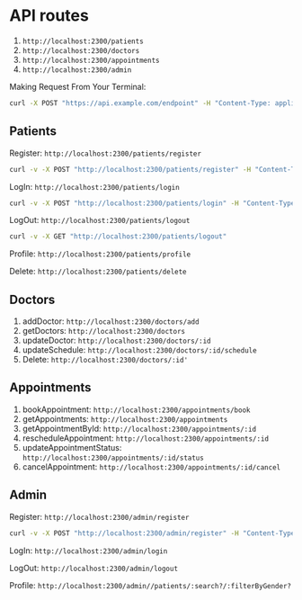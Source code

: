 # API routes

1. `http://localhost:2300/patients`
2. `http://localhost:2300/doctors`
3. `http://localhost:2300/appointments`
4. `http://localhost:2300/admin`

Making Request From Your Terminal:

```bash
curl -X POST "https://api.example.com/endpoint" -H "Content-Type: application/json" -d '{"key1":"value1", "key2":"value2"}'

```

## Patients

Register: `http://localhost:2300/patients/register`

```bash
curl -v -X POST "http://localhost:2300/patients/register" -H "Content-Type: application/json" -d '{"first_name":"John", "last_name":"Smith", "email":"johnsmith123@example.com", "password":"12345678", "phone":"+123456789", "date_of_birth":"1986-07-25", "gender":"male", "address":"Earth"}'
```

LogIn: `http://localhost:2300/patients/login`

```bash
curl -v -X POST "http://localhost:2300/patients/login" -H "Content-Type: application/json" -d '{"email":"johnsmith@example.com", "password":"12345"}'
```

LogOut: `http://localhost:2300/patients/logout`

```bash
curl -v -X GET "http://localhost:2300/patients/logout"
```

Profile: `http://localhost:2300/patients/profile`

Delete: `http://localhost:2300/patients/delete`

## Doctors

1. addDoctor: `http://localhost:2300/doctors/add`
2. getDoctors: `http://localhost:2300/doctors`
3. updateDoctor: `http://localhost:2300/doctors/:id`
4. updateSchedule: `http://localhost:2300/doctors/:id/schedule`
5. Delete: `http://localhost:2300/doctors/:id'`

## Appointments

1. bookAppointment: `http://localhost:2300/appointments/book`
2. getAppointments: `http://localhost:2300/appointments`
3. getAppointmentById: `http://localhost:2300/appointments/:id`
4. rescheduleAppointment: `http://localhost:2300/appointments/:id`
5. updateAppointmentStatus: `http://localhost:2300/appointments/:id/status`
6. cancelAppointment: `http://localhost:2300/appointments/:id/cancel`

## Admin

Register: `http://localhost:2300/admin/register`

```bash
curl -v -X POST "http://localhost:2300/admin/register" -H "Content-Type: application/json" -d '{"username":"manager", "password":"password123", "role":"superadmin"}'
```

LogIn: `http://localhost:2300/admin/login`

LogOut: `http://localhost:2300/admin/logout`

Profile: `http://localhost:2300/admin//patients/:search?/:filterByGender?`

